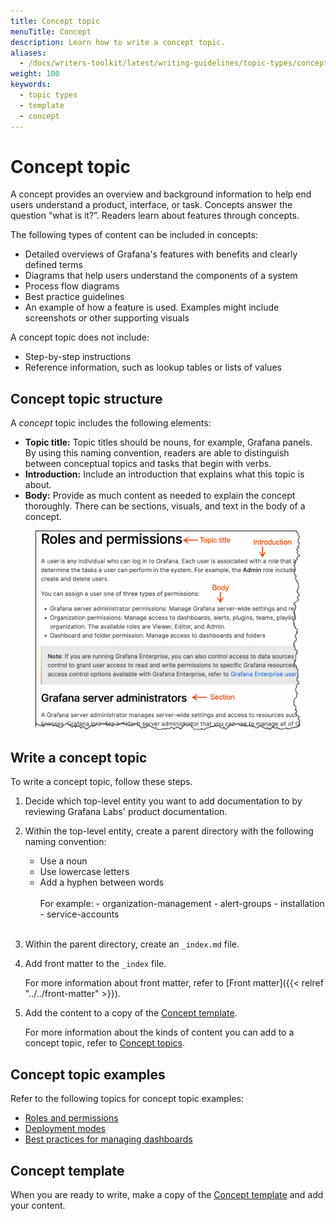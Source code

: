 ```yaml
---
title: Concept topic
menuTitle: Concept
description: Learn how to write a concept topic.
aliases:
  - /docs/writers-toolkit/latest/writing-guidelines/topic-types/concept/
weight: 100
keywords:
  - topic types
  - template
  - concept
---
```


# Concept topic

A concept provides an overview and background information to help end users understand a product, interface, or task. Concepts answer the question “what is it?”. Readers learn about features through concepts.

The following types of content can be included in concepts:

- Detailed overviews of Grafana's features with benefits and clearly defined terms
- Diagrams that help users understand the components of a system
- Process flow diagrams
- Best practice guidelines
- An example of how a feature is used. Examples might include screenshots or other supporting visuals

A concept topic does not include:

- Step-by-step instructions
- Reference information, such as lookup tables or lists of values

## Concept topic structure

A _concept_ topic includes the following elements:

- **Topic title:** Topic titles should be nouns, for example, Grafana panels. By using this naming convention, readers are able to distinguish between conceptual topics and tasks that begin with verbs.
- **Introduction:** Include an introduction that explains what this topic is about.
- **Body:** Provide as much content as needed to explain the concept thoroughly. There can be sections, visuals, and text in the body of a concept.

<figure>
<img src="concept.png" alt="Concept structure" width="600">
</figure>

## Write a concept topic

To write a concept topic, follow these steps.

1. Decide which top-level entity you want to add documentation to by reviewing Grafana Labs' product documentation.
1. Within the top-level entity, create a parent directory with the following naming convention:

   - Use a noun
   - Use lowercase letters
   - Add a hyphen between words
     <br>
     <br>
     For example: - organization-management - alert-groups - installation - service-accounts
     <br>
     <br>

1. Within the parent directory, create an `_index.md` file.
1. Add front matter to the `_index` file.

   For more information about front matter, refer to [Front matter]({{< relref "../../front-matter" >}}).

1. Add the content to a copy of the [Concept template](https://github.com/grafana/writers-toolkit/blob/main/docs/static/templates/concept-template.md).

   For more information about the kinds of content you can add to a concept topic, refer to [Concept topics](#concept-topic).

## Concept topic examples

Refer to the following topics for concept topic examples:

- [Roles and permissions](/docs/grafana/latest/administration/roles-and-permissions/)
- [Deployment modes](/docs/loki/next/fundamentals/architecture/deployment-modes/)
- [Best practices for managing dashboards](/docs/grafana/latest/best-practices/best-practices-for-managing-dashboards/)

## Concept template

When you are ready to write, make a copy of the [Concept template](https://github.com/grafana/writers-toolkit/blob/main/docs/static/templates/concept-template.md) and add your content.
